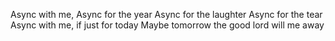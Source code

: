Async with me, Async for the year
Async for the laughter Async for the tear
Async with me, if just for today
Maybe tomorrow the good lord will me away